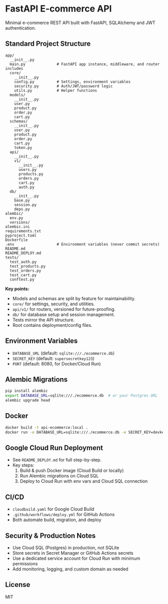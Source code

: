 # FastAPI E-commerce API

Minimal e-commerce REST API built with FastAPI, SQLAlchemy and JWT authentication.

## Standard Project Structure

```text
app/
  __init__.py
  main.py              # FastAPI app instance, middleware, and router includes
  core/
    __init__.py
    config.py          # Settings, environment variables
    security.py        # Auth/JWT/password logic
    utils.py           # Helper functions
  models/
    __init__.py
    user.py
    product.py
    order.py
    cart.py
  schemas/
    __init__.py
    user.py
    product.py
    order.py
    cart.py
    token.py
  api/
    __init__.py
    v1/
      __init__.py
      users.py
      products.py
      orders.py
      cart.py
      auth.py
  db/
    __init__.py
    base.py
    session.py
    deps.py
alembic/
  env.py
  versions/
alembic.ini
requirements.txt
pyproject.toml
Dockerfile
.env                   # Environment variables (never commit secrets)
README.md
README_DEPLOY.md
tests/
  test_auth.py
  test_products.py
  test_orders.py
  test_cart.py
  conftest.py
```

**Key points:**
- Models and schemas are split by feature for maintainability.
- `core/` for settings, security, and utilities.
- `api/v1/` for routers, versioned for future-proofing.
- `db/` for database setup and session management.
- Tests mirror the API structure.
- Root contains deployment/config files.

## Environment Variables
- `DATABASE_URL` (default: `sqlite:///./ecommerce.db`)
- `SECRET_KEY` (default: `supersecretkey123`)
- `PORT` (default: 8080, for Docker/Cloud Run)

## Alembic Migrations
```bash
pip install alembic
export DATABASE_URL=sqlite:///./ecommerce.db  # or your Postgres URL
alembic upgrade head
```

## Docker
```bash
docker build -t api-ecommerce:local .
docker run -e DATABASE_URL=sqlite:///./ecommerce.db -e SECRET_KEY=devkey -p 8080:8080 api-ecommerce:local
```

## Google Cloud Run Deployment
- See `README_DEPLOY.md` for full step-by-step.
- Key steps:
  1. Build & push Docker image (Cloud Build or locally)
  2. Run Alembic migrations on Cloud SQL
  3. Deploy to Cloud Run with env vars and Cloud SQL connection

## CI/CD
- `cloudbuild.yaml` for Google Cloud Build
- `.github/workflows/deploy.yml` for GitHub Actions
- Both automate build, migration, and deploy


## Security & Production Notes
- Use Cloud SQL (Postgres) in production, not SQLite
- Store secrets in Secret Manager or GitHub Actions secrets
- Use a dedicated service account for Cloud Run with minimum permissions
- Add monitoring, logging, and custom domain as needed

## License
MIT

